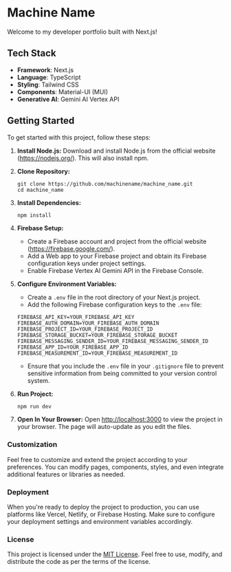 # Machine Name

Welcome to my developer portfolio built with Next.js!

## Tech Stack
- **Framework**: Next.js
- **Language**: TypeScript
- **Styling**: Tailwind CSS
- **Components**: Material-UI (MUI)
- **Generative AI**: Gemini AI Vertex API 

## Getting Started
To get started with this project, follow these steps:

1. **Install Node.js:** Download and install Node.js from the official website (https://nodejs.org/). This will also install npm.

2. **Clone Repository:**
    ```
    git clone https://github.com/machinename/machine_name.git
    cd machine_name
    ```
3. **Install Dependencies:**
    ```
    npm install
    ```
4. **Firebase Setup:**
    - Create a Firebase account and project from the official website (https://firebase.google.com/).
    - Add a Web app to your Firebase project and obtain its Firebase configuration keys under project settings.
    - Enable Firebase Vertex AI Gemini API in the Firebase Console.

5. **Configure Environment Variables:**
    - Create a `.env` file in the root directory of your Next.js project.
    - Add the following Firebase configuration keys to the `.env` file:
    ```
    FIREBASE_API_KEY=YOUR_FIREBASE_API_KEY
    FIREBASE_AUTH_DOMAIN=YOUR_FIREBASE_AUTH_DOMAIN
    FIREBASE_PROJECT_ID=YOUR_FIREBASE_PROJECT_ID
    FIREBASE_STORAGE_BUCKET=YOUR_FIREBASE_STORAGE_BUCKET
    FIREBASE_MESSAGING_SENDER_ID=YOUR_FIREBASE_MESSAGING_SENDER_ID
    FIREBASE_APP_ID=YOUR_FIREBASE_APP_ID
    FIREBASE_MEASUREMENT_ID=YOUR_FIREBASE_MEASUREMENT_ID
    ```
      - Ensure that you include the `.env` file in your `.gitignore` file to prevent sensitive information from being committed to your version control system.

6. **Run Project:**
    ```bash
    npm run dev
    ```

7. **Open In Your Browser:**
    Open [http://localhost:3000](http://localhost:3000) to view the project in your browser. The page will auto-update as you edit the files.

### Customization
Feel free to customize and extend the project according to your preferences. You can modify pages, components, styles, and even integrate additional features or libraries as needed.

### Deployment
When you're ready to deploy the project to production, you can use platforms like Vercel, Netlify, or Firebase Hosting. Make sure to configure your deployment settings and environment variables accordingly.

### License
This project is licensed under the [MIT License](LICENSE). Feel free to use, modify, and distribute the code as per the terms of the license.
